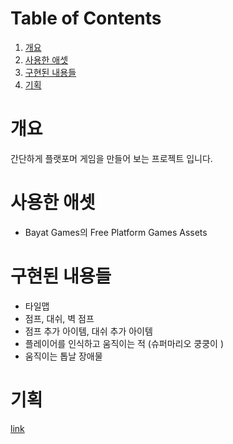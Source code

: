 
# Table of Contents

1.  [개요](#orge0a37f4)
2.  [사용한 애셋](#org049109c)
3.  [구현된 내용들](#org027a7bc)
4.  [기획](#org91568c7)



<a id="orge0a37f4"></a>

# 개요

간단하게 플랫포머 게임을 만들어 보는 프로젝트 입니다. 


<a id="org049109c"></a>

# 사용한 애셋

-   Bayat Games의 Free Platform Games Assets


<a id="org027a7bc"></a>

# 구현된 내용들

-   타일맵
-   점프, 대쉬, 벽 점프
-   점프 추가 아이템, 대쉬 추가 아이템
-   플레이어를 인식하고 움직이는 적 (슈퍼마리오 쿵쿵이 )
-   움직이는 톱날 장애물


<a id="org91568c7"></a>

# 기획

[link](project_vacation.md)

